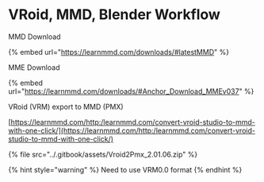 # VRoid, MMD, Blender Workflow





MMD Download

{% embed url="https://learnmmd.com/downloads/#latestMMD" %}

MME Download

{% embed url="https://learnmmd.com/downloads/#Anchor_Download_MMEv037" %}







VRoid (VRM) export to MMD (PMX)

[https://learnmmd.com/http:/learnmmd.com/convert-vroid-studio-to-mmd-with-one-click/](https://learnmmd.com/http:/learnmmd.com/convert-vroid-studio-to-mmd-with-one-click/)

{% file src="../.gitbook/assets/Vroid2Pmx_2.01.06.zip" %}

{% hint style="warning" %}
Need to use VRM0.0 format
{% endhint %}














